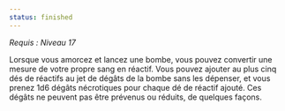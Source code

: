 ```yaml
---
status: finished
---
```

*Requis : Niveau 17*

Lorsque vous amorcez et lancez une bombe, vous pouvez convertir une mesure de votre propre sang en réactif. Vous pouvez ajouter au plus cinq dés de réactifs au jet de dégâts de la bombe sans les dépenser, et vous prenez 1d6 dégâts nécrotiques pour chaque dé de réactif ajouté. Ces dégâts ne peuvent pas être prévenus ou réduits, de quelques façons.